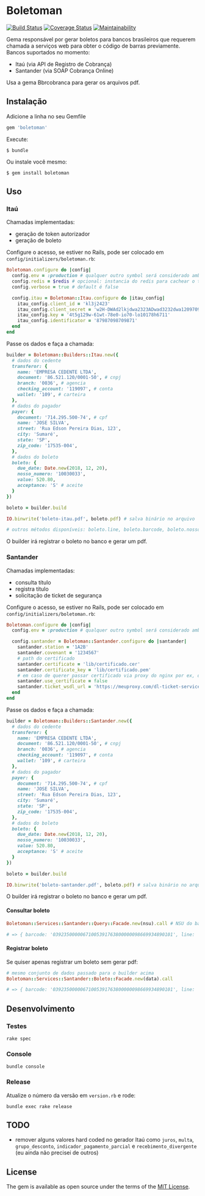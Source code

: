 # Boletoman

[![Build Status](https://travis-ci.org/glaucocustodio/boletoman.svg?branch=master)](https://travis-ci.org/glaucocustodio/boletoman)
[![Coverage Status](https://coveralls.io/repos/github/glaucocustodio/boletoman/badge.svg?branch=master)](https://coveralls.io/github/glaucocustodio/boletoman?branch=master)
[![Maintainability](https://api.codeclimate.com/v1/badges/6a6e93fd235ef8aa1a8a/maintainability)](https://codeclimate.com/github/glaucocustodio/boletoman/maintainability)

Gema responsável por gerar boletos para bancos brasileiros que requerem chamada a serviços web para obter o código de barras previamente. Bancos suportados no momento:

- Itaú (via API de Registro de Cobrança)
- Santander (via SOAP Cobrança Online)

Usa a gema Bbrcobranca para gerar os arquivos pdf.

## Instalação

Adicione a linha no seu Gemfile

```ruby
gem 'boletoman'
```

Execute:

    $ bundle

Ou instale você mesmo:

    $ gem install boletoman

## Uso

### Itaú

Chamadas implementadas:

- geração de token autorizador
- geração de boleto

Configure o acesso, se estiver no Rails, pode ser colocado em `config/initializers/boletoman.rb`:

```ruby
Boletoman.configure do |config|
  config.env = :production # qualquer outro symbol será considerado ambiente de desenvolvimento
  config.redis = $redis # opcional: instancia do redis para cachear o token
  config.verbose = true # default é false

  config.itau = Boletoman::Itau.configure do |itau_config|
    itau_config.client_id = 'kl3j2423'
    itau_config.client_secret = 'w2H-DWAd2lkjdwa2323ADwad3232dwa1209709lj1l098jUUy2fb9XlsrQ2'
    itau_config.key = '4t5g129w-61wt-78e0-io70-lo10178h6711'
    itau_config.identificator = '87987098709871'
  end
end
```

Passe os dados e faça a chamada:

```ruby
builder = Boletoman::Builders::Itau.new({
  # dados do cedente
  transferor: {
    name: 'EMPRESA CEDENTE LTDA',
    document: '86.521.120/0001-50', # cnpj
    branch: '0036', # agencia
    checking_account: '119097', # conta
    wallet: '109', # carteira
  },
  # dados do pagador
  payer: {
    document: '714.295.500-74', # cpf
    name: 'JOSE SILVA',
    street: 'Rua Edson Pereira Dias, 123',
    city: 'Sumaré',
    state: 'SP',
    zip_code: '17535-004',
  },
  # dados do boleto
  boleto: {
    due_date: Date.new(2018, 12, 20),
    nosso_numero: '10030033',
    value: 520.80,
    acceptance: 'S' # aceite
  }
})

boleto = builder.build

IO.binwrite('boleto-itau.pdf', boleto.pdf) # salva binário no arquivo

# outros métodos disponíveis: boleto.line, boleto.barcode, boleto.nosso_numero
```

O builder irá registrar o boleto no banco e gerar um pdf.

### Santander

Chamadas implementadas:

- consulta título
- registra título
- solicitação de ticket de segurança

Configure o acesso, se estiver no Rails, pode ser colocado em `config/initializers/boletoman.rb`:

```ruby
Boletoman.configure do |config|
  config.env = :production # qualquer outro symbol será considerado ambiente de desenvolvimento

  config.santander = Boletoman::Santander.configure do |santander|
    santander.station = '1A2B'
    santander.covenant = '1234567'
    # path do certificado
    santander.certificate = 'lib/certificado.cer'
    santander.certificate_key = 'lib/certificado.pem'
    # em caso de querer passar certificado via proxy do nginx por ex, defina:
    santander.use_certificate = false
    santander.ticket_wsdl_url = 'https://meuproxy.com/dl-ticket-services/TicketEndpointService/TicketEndpointService.wsdl'
  end
end
```

Passe os dados e faça a chamada:

```ruby
builder = Boletoman::Builders::Santander.new({
  # dados do cedente
  transferor: {
    name: 'EMPRESA CEDENTE LTDA',
    document: '86.521.120/0001-50', # cnpj
    branch: '0036', # agencia
    checking_account: '119097', # conta
    wallet: '109', # carteira
  },
  # dados do pagador
  payer: {
    document: '714.295.500-74', # cpf
    name: 'JOSE SILVA',
    street: 'Rua Edson Pereira Dias, 123',
    city: 'Sumaré',
    state: 'SP',
    zip_code: '17535-004',
  },
  # dados do boleto
  boleto: {
    due_date: Date.new(2018, 12, 20),
    nosso_numero: '10030033',
    value: 520.80,
    acceptance: 'S' # aceite
  }
})

boleto = builder.build

IO.binwrite('boleto-santander.pdf', boleto.pdf) # salva binário no arquivo
```

O builder irá registrar o boleto no banco e gerar um pdf.

#### Consultar boleto

```ruby
Boletoman::Services::Santander::Query::Facade.new(nsu).call # NSU do banco

# => { barcode: '03923500000671005391763800000098669934890101', line: '0317176380000009866399934952350000067610058901' }
```

#### Registrar boleto

Se quiser apenas registrar um boleto sem gerar pdf:

```ruby
# mesmo conjunto de dados passado para o builder acima
Boletoman::Services::Santander::Boleto::Facade.new(data).call

# => { barcode: '03923500000671005391763800000098669934890101', line: '0317176380000009866399934952350000067610058901', nosso_numero: '12345678', nsu: '456789', ticket: '/XPwu7tJ6CgbTWIGNtW7gO7GH/orhi0IjLOzzs70r+RVJlOUYQJyzXpR3k30RPxv5SlJU9/mN/P+Aw0vzA/JGmLqAF...' }
```

## Desenvolvimento

### Testes

`rake spec`

### Console

`bundle console`

### Release

Atualize o número da versão em `version.rb` e rode:

`bundle exec rake release`

## TODO

- remover alguns valores hard coded no gerador Itaú como `juros`, `multa`, `grupo_desconto`, `indicador_pagamento_parcial` e `recebimento_divergente` (eu ainda não precisei de outros)

## License

The gem is available as open source under the terms of the [MIT License](https://opensource.org/licenses/MIT).

